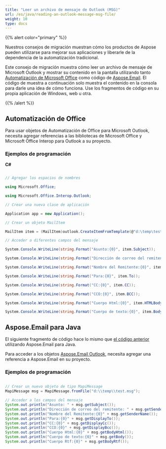 ```yaml
---
title: "Leer un archivo de mensaje de Outlook (MSG)"
url: /es/java/reading-an-outlook-message-msg-file/
weight: 10
type: docs
---
```



{{% alert color="primary" %}} 

Nuestros consejos de migración muestran cómo los productos de Aspose pueden utilizarse para mejorar sus aplicaciones y liberarle de la dependencia de la automatización tradicional.

Este consejo de migración muestra cómo leer un archivo de mensaje de Microsoft Outlook y mostrar su contenido en la pantalla utilizando tanto [Automatización de Microsoft Office](#office-automation) como código de [Aspose.Email](#asposeemail-for-java). El código de muestra a continuación solo muestra el contenido en la consola para darle una idea de cómo funciona. Use los fragmentos de código en su propia aplicación de Windows, web u otra.

{{% /alert %}} 
## **Automatización de Office**
Para usar objetos de Automatización de Office para Microsoft Outlook, necesita agregar referencias a las bibliotecas de Microsoft Office y Microsoft Office Interop para Outlook a su proyecto.
### **Ejemplos de programación**
**C#**

~~~cs

// Agregar los espacios de nombres

using Microsoft.Office;

using Microsoft.Office.Interop.Outlook;

// Crear una nueva clase de aplicación

Application app = new Application();

// Crear un objeto MailItem

MailItem item = (MailItem)outlook.CreateItemFromTemplate(@"d:\temp\test.msg", Type.Missing);

// Acceder a diferentes campos del mensaje

System.Console.WriteLine(string.Format("Asunto:{0}", item.Subject));

System.Console.WriteLine(string.Format("Dirección de correo del remitente:{0}", item.SenderEmailAddress));

System.Console.WriteLine(string.Format("Nombre del Remitente:{0}", item.SenderName));

System.Console.WriteLine(string.Format("Para:{0}", item.To));

System.Console.WriteLine(string.Format("CC:{0}", item.CC));

System.Console.WriteLine(string.Format("CCO:{0}", item.BCC));

System.Console.WriteLine(string.Format("Cuerpo Html:{0}", item.HTMLBody));

System.Console.WriteLine(string.Format("Cuerpo de texto:{0}", item.Body));


~~~
## **Aspose.Email para Java**
El siguiente fragmento de código hace lo mismo que [el código anterior](/#office-automation) utilizando Aspose.Email para Java.

Para acceder a los objetos [Aspose.Email Outlook](https://apireference.aspose.com/email/java/com.aspose.email/MapiMessage), necesita agregar una referencia a Aspose.Email en su proyecto.
### **Ejemplos de programación**

~~~java

// Crear un nuevo objeto de tipo MapiMessage
MapiMessage msg = MapiMessage.fromFile("d:\\temp\\test.msg");

// Acceder a los campos del mensaje
System.out.println("Asunto: " + msg.getSubject());
System.out.println("Dirección de correo del remitente: " + msg.getSenderEmailAddress());
System.out.println("Nombre del Remitente:{0}" + msg.getSenderName());
System.out.println("Para:{0}" + msg.getDisplayTo());
System.out.println("CC:{0}" + msg.getDisplayCc());
System.out.println("CCO:{0}" + msg.getDisplayBcc());
System.out.println("Cuerpo Html:{0}" + msg.getBodyHtml());
System.out.println("Cuerpo de texto:{0}" + msg.getBody());
System.out.println("Cuerpo Rtf:{0}" + msg.getBodyRtf());


~~~